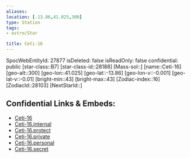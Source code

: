 ```yaml
---
aliases: 
location: [-13.86,41.025,300]
type: Station
tags:
- astro/Star

title: Ceti-16
---
```

SpocWebEntityId: 27877
isDeleted: false
isReadOnly: false
confidential: public
[star-class::B7]
[star-class-id::28188]
[Mass-sol::]
[name::Ceti-16]
[geo-alt::300]
[geo-lon::41.025]
[geo-lat::-13.86]
[geo-lon-v::-0.001]
[geo-lat-v::-0.01]
[bright-min::43]
[bright-max::43]
[Zodiac-index::16]
[ZodiacId::28103]
[NextStarId::]



## Confidential Links & Embeds: 
- [Ceti-16](../../../_public/astro/Star/Ceti-16.md) 
- [Ceti-16.internal](../../../_internal/astro/Star/Ceti-16.internal.md) 
- [Ceti-16.protect](../../../_protect/astro/Star/Ceti-16.protect.md) 
- [Ceti-16.private](../../../_private/astro/Star/Ceti-16.private.md) 
- [Ceti-16.personal](../../../_personal/astro/Star/Ceti-16.personal.md) 
- [Ceti-16.secret](../../../_secret/astro/Star/Ceti-16.secret.md)

